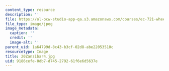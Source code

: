 ```yaml
---
content_type: resource
description: ''
file: https://ol-ocw-studio-app-qa.s3.amazonaws.com/courses/ec-721-wheelchair-design-in-developing-countries-spring-2009/9186cefe0db7d745279261f6e6d5637e_20Zanzibar4.jpg
file_type: image/jpeg
image_metadata:
  caption: ''
  credit: ''
  image-alt: ''
parent_uid: 1a64799d-8c43-b3cf-02d8-abe22053510c
resourcetype: Image
title: 20Zanzibar4.jpg
uid: 9186cefe-0db7-d745-2792-61f6e6d5637e
---
```

